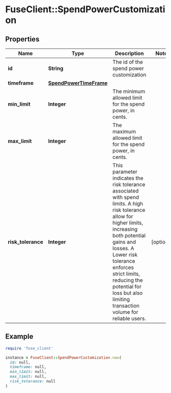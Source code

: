 # FuseClient::SpendPowerCustomization

## Properties

| Name | Type | Description | Notes |
| ---- | ---- | ----------- | ----- |
| **id** | **String** | The id of the spend power customization |  |
| **timeframe** | [**SpendPowerTimeFrame**](SpendPowerTimeFrame.md) |  |  |
| **min_limit** | **Integer** | The minimum allowed limit for the spend power, in cents. |  |
| **max_limit** | **Integer** | The maximum allowed limit for the spend power, in cents. |  |
| **risk_tolerance** | **Integer** | This parameter indicates the risk tolerance associated with spend limits. A high risk tolerance allow for higher limits, increasing both potential gains and losses. A Lower risk tolerance enforces strict limits, reducing the potential for loss but also limiting transaction volume for reliable users. | [optional] |

## Example

```ruby
require 'fuse_client'

instance = FuseClient::SpendPowerCustomization.new(
  id: null,
  timeframe: null,
  min_limit: null,
  max_limit: null,
  risk_tolerance: null
)
```

